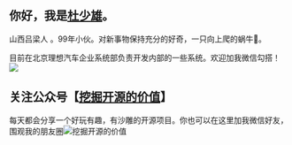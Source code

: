  ## 你好，我是<a href="https://shaoxiongdu.cn" target="_blank">杜少雄</a>。
 山西吕梁人 。99年小伙。对新事物保持充分的好奇，一只向上爬的蜗牛🐌。
 
 目前在北京理想汽车企业系统部负责开发内部的一些系统。欢迎加我微信勾搭！
 <img src="https://github-readme-stats.vercel.app/api?cache_seconds=1800&username=shaoxiongdu&hide_border=false&show_icons=true&hide_title=true&width=450&include_all_commits=true&count_private=true&theme=buefy&locale=cn&line_hight=20" />
 
## 关注公众号【[挖掘开源的价值](https://mp.weixin.qq.com/s?__biz=MzU2ODQ4ODY4MA==&mid=2247484539&idx=1&sn=d8c09ecca205401e6a8cf3c75c2e8926&chksm=fc8c63fccbfbeaea39cd44a6cfe5e7464799ecfeea6944401645bf1b10fe72909021783cf52b&token=893306194&lang=zh_CN#rd)】
每天都会分享一个好玩有趣，有沙雕的开源项目。你也可以在这里加我微信好友，围观我的朋友圈![挖掘开源的价值](https://images-1301128659.cos.ap-beijing.myqcloud.com/image-20210820144130666.png)
  



